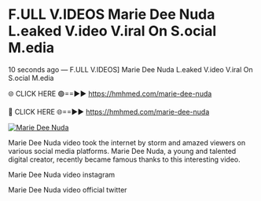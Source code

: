 # F.ULL V.IDEOS Marie Dee Nuda L.eaked V.ideo V.iral On S.ocial M.edia

10 seconds ago — F.ULL V.IDEOS] Marie Dee Nuda L.eaked V.ideo V.iral On S.ocial M.edia

🌐 CLICK HERE 🟢==►► https://hmhmed.com/marie-dee-nuda

🔴 CLICK HERE 🌐==►► https://hmhmed.com/marie-dee-nuda

[![Marie Dee Nuda](https://i.imgur.com/dJHk4Zq.gif)](https://hmhmed.com/marie-dee-nuda)

Marie Dee Nuda video took the internet by storm and amazed viewers on various social media platforms. Marie Dee Nuda, a young and talented digital creator, recently became famous thanks to this interesting video.

Marie Dee Nuda video instagram

Marie Dee Nuda video official twitter